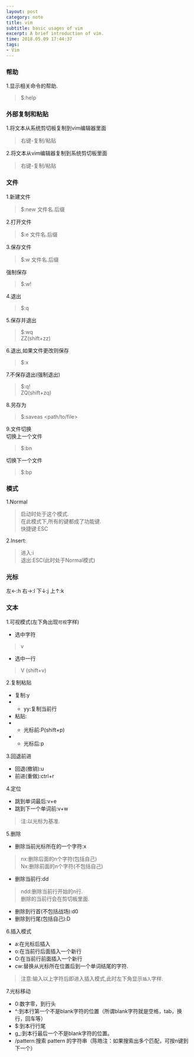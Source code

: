 ```yaml
---
layout: post
category: note
title: vim
subtitle: basic usages of vim
excerpt: A brief introduction of vim.
time: 2018.05.09 17:44:37
tags:
- Vim
---
```


### 帮助
1.显示相关命令的帮助.
>$:help <command> 

### 外部复制和粘贴
1.将文本从系统剪切板复制到vim编辑器里面
>右键-复制/粘贴

2.将文本从vim编辑器复制到系统剪切板里面
>右键-复制/粘贴


### 文件
1.新建文件
>$:new 文件名.后缀

2.打开文件
>$:e 文件名.后缀

3.保存文件
>$:w 文件名.后缀  

强制保存
>$:w!

4.退出
>$:q

5.保存并退出
>$:wq  
>ZZ(shift+zz)

6.退出,如果文件更改则保存
>$:x

7.不保存退出(强制退出)
>$:q!  
>ZQ(shift+zq)

8.另存为
>$:saveas <path/to/file>

9.文件切换  
切换上一个文件
>$:bn  

切换下一个文件
>$:bp

### 模式
1.Normal
>启动时处于这个模式.  
>在此模式下,所有的键都成了功能键.  
>快捷键:ESC

2.Insert:
>进入:i  
>退出:ESC(此时处于Normal模式)

### 光标
左←:h  右→:l  下↓:j  上↑:k

### 文本
1.可视模式(左下角出现`可视`字样)  
* 选中字符
>v
* 选中一行  
>V (shift+v)

2.复制粘贴  
* 复制:y
* * yy:复制当前行 
* 粘贴:
* * 光标前:P(shift+p)
* * 光标后:p

3.回退前进  
* 回退(撤销):u
* 前进(重做):ctrl+r

4.定位
* 跳到单词最后:v+e
* 跳到下一个单词前:v+w
>注:以光标为基准.

5.删除
* 删除当前光标所在的一个字符:x  
>nx:删除后面的n个字符(包括自己)  
>Nx:删除前面的n个字符(不包括自己)

* 删除当前行:dd
>ndd:删除当前行开始的n行.  
>删除的当前行会在剪切板里面.

* 删除到行首(不包括战场):d0
* 删除到行尾(包括自己):D

6.插入模式
* a:在光标后插入
* o:在当前行后面插入一个新行
* O:在当前行前面插入一个新行
* cw:替换从光标所在位置后到一个单词结尾的字符.
>注意:输入以上字符后即进入插入模式,此时左下角显示`插入`字样.

7.光标移动  
* 0:数字零，到行头  
* ^:到本行第一个不是blank字符的位置（所谓blank字符就是空格，tab，换行，回车等）
* $:到本行行尾
* g_:到本行最后一个不是blank字符的位置。
* /pattern:搜索 pattern 的字符串（陈皓注：如果搜索出多个匹配，可按n键到下一个）








